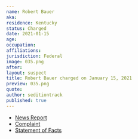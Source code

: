 ```yaml
---
name: Robert Bauer
aka:
residence: Kentucky
status: Charged
date: 2021-01-15
age:
occupation:
affiliations:
jurisdiction: Federal
image: 035.png
after:
layout: suspect
title: Robert Bauer charged on January 15, 2021
preview: 035.png
quote:
author: seditiontrack
published: true
---
```


- [News Report](https://www.whas11.com/article/news/crime/kentucky-capitol-riot-arrests-bauer/417-51b5098f-25b0-41f7-898b-37616e64dc5d)
- [Complaint](https://assets.documentcloud.org/documents/20456227/1-14-21-us-v-robert-bauer-complaint-statement.pdf)
- [Statement of Facts](https://www.justice.gov/opa/page/file/1355721/download)